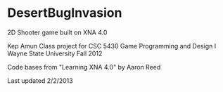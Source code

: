 DesertBugInvasion
=================

2D Shooter game built on XNA 4.0

Kep Amun
Class project for CSC 5430 Game Programming and Design I
Wayne State University
Fall 2012

Code bases from "Learning XNA 4.0" by Aaron Reed

Last updated 2/2/2013
